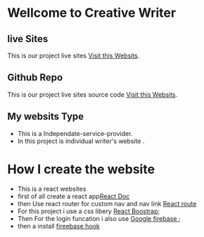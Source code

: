 # Wellcome to Creative Writer

## live Sites

This is our project live sites [Visit this Websits](https://wildlife-faa1f.web.app/).

## Github Repo

This is our project live sites source code [Visit this Websits](https://github.com/programming-hero-web-course-4/independent-service-provider-ShadekulShovo).

## My websits Type

- This is a Independate-service-provider.
- In this project is individual writer's website .

# How I create the website

- This is a react websites
- first of all create a react app[React Doc](https://reactjs.org/docs/create-a-new-react-app.html)
- then Use react router for custom nav and nav link [React route ](https://reactrouter.com/docs/en/v6/getting-started/installation)
- For this project i use a css libery [React Boostrap](https://react-bootstrap.github.io/getting-started/introduction);
- Then For the login funcation i also use [Google firebase ](https://firebase.google.com/?gclid=CjwKCAjw9e6SBhB2EiwA5myr9sSx8iWwz3QVj2tq2prL1Mh2ReYYvB3faVnXlYkDHKjZvqf2ENmWxxoCuCoQAvD_BwE&gclsrc=aw.ds);
- then a install [fireebase hook](https://github.com/CSFrequency/react-firebase-hooks)
